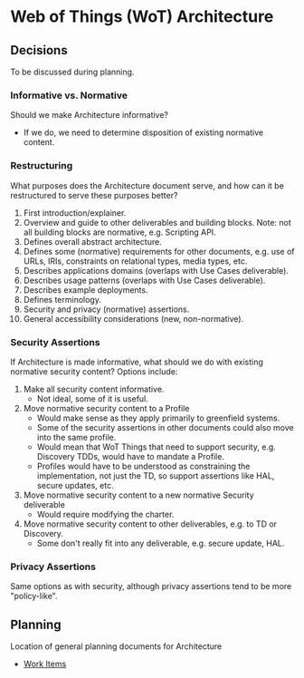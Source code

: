 # Web of Things (WoT) Architecture

## Decisions
To be discussed during planning.

### Informative vs. Normative
Should we make Architecture informative?
- If we do, we need to determine disposition of existing normative content.

### Restructuring
What purposes does the Architecture document serve, and how can it be restructured to serve these purposes better?
1. First introduction/explainer.
2. Overview and guide to other deliverables and building blocks.  Note: not all building blocks are normative, e.g. Scripting API.
3. Defines overall abstract architecture.
4. Defines some (normative) requirements for other documents, e.g. use of URLs, IRIs, constraints on relational types, media types, etc. 
5. Describes applications domains (overlaps with Use Cases deliverable).
6. Describes usage patterns (overlaps with Use Cases deliverable).
7. Describes example deployments.
8. Defines terminology.
9. Security and privacy (normative) assertions.
10. General accessibility considerations (new, non-normative).

### Security Assertions
If Architecture is made informative, what should we do with existing normative security content?
Options include:
1. Make all security content informative.
     - Not ideal, some of it is useful.
3. Move normative security content to a Profile
     - Would make sense as they apply primarily to greenfield systems.
     - Some of the security assertions in other documents could also move into the same profile.
     - Would mean that WoT Things that need to support security, e.g. Discovery TDDs, would have to mandate a Profile.
     - Profiles would have to be understood as constraining the implementation, not just the TD, so support assertions like HAL, secure updates, etc.
5. Move normative security content to a new normative Security deliverable
     - Would require modifying the charter.
7. Move normative security content to other deliverables, e.g. to TD or Discovery.
     - Some don't really fit into any deliverable, e.g. secure update, HAL.

### Privacy Assertions
Same options as with security, although privacy assertions tend to be more "policy-like".

## Planning
Location of general planning documents for Architecture

* [Work Items](work-items.md)



